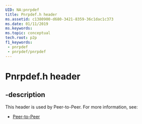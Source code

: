 ```yaml
---
UID: NA:pnrpdef
title: Pnrpdef.h header
ms.assetid: c1380900-d680-3421-8359-36c1dac1c373
ms.date: 01/11/2019
ms.keywords: 
ms.topic: conceptual
tech.root: p2p
f1_keywords:
 - pnrpdef
 - pnrpdef/pnrpdef
---
```


# Pnrpdef.h header


## -description

This header is used by Peer-to-Peer. For more information, see:

- [Peer-to-Peer](../_p2p/index.md)

